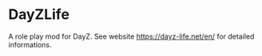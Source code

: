 # DayZLife
A role play mod for DayZ. See website https://dayz-life.net/en/ for detailed informations.
